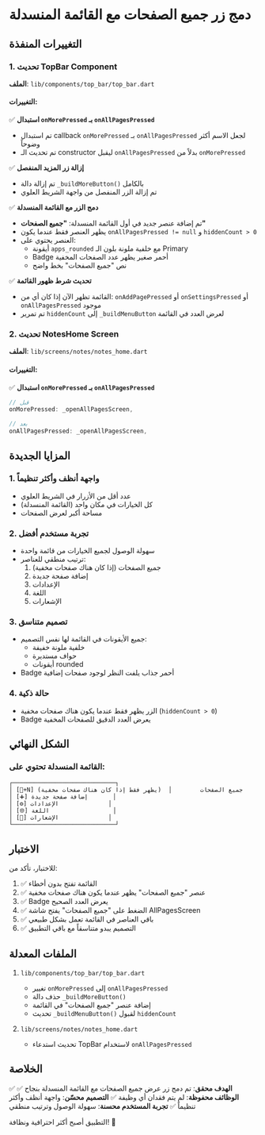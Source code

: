 # دمج زر جميع الصفحات مع القائمة المنسدلة

## التغييرات المنفذة

### 1. تحديث TopBar Component

**الملف**: `lib/components/top_bar/top_bar.dart`

#### التغييرات:

✅ **استبدال `onMorePressed` بـ `onAllPagesPressed`**
- تم استبدال callback `onMorePressed` بـ `onAllPagesPressed` لجعل الاسم أكثر وضوحاً
- تم تحديث الـ constructor ليقبل `onAllPagesPressed` بدلاً من `onMorePressed`

✅ **إزالة زر المزيد المنفصل**
- تم إزالة دالة `_buildMoreButton()` بالكامل
- تم إزالة الزر المنفصل من واجهة الشريط العلوي

✅ **دمج الزر مع القائمة المنسدلة**
- تم إضافة عنصر جديد في أول القائمة المنسدلة: **"جميع الصفحات"**
- يظهر العنصر فقط عندما يكون `onAllPagesPressed != null` و `hiddenCount > 0`
- العنصر يحتوي على:
  - أيقونة `apps_rounded` مع خلفية ملونة بلون الـ Primary
  - Badge أحمر صغير يظهر عدد الصفحات المخفية
  - نص "جميع الصفحات" بخط واضح

✅ **تحديث شرط ظهور القائمة**
- القائمة تظهر الآن إذا كان أي من: `onAddPagePressed` أو `onSettingsPressed` أو `onAllPagesPressed` موجود
- تم تمرير `hiddenCount` إلى `_buildMenuButton` لعرض العدد في القائمة

### 2. تحديث NotesHome Screen

**الملف**: `lib/screens/notes/notes_home.dart`

#### التغييرات:

✅ **استبدال `onMorePressed` بـ `onAllPagesPressed`**
```dart
// قبل
onMorePressed: _openAllPagesScreen,

// بعد
onAllPagesPressed: _openAllPagesScreen,
```

## المزايا الجديدة

### 1. واجهة أنظف وأكثر تنظيماً
- عدد أقل من الأزرار في الشريط العلوي
- كل الخيارات في مكان واحد (القائمة المنسدلة)
- مساحة أكبر لعرض الصفحات

### 2. تجربة مستخدم أفضل
- سهولة الوصول لجميع الخيارات من قائمة واحدة
- ترتيب منطقي للعناصر:
  1. جميع الصفحات (إذا كان هناك صفحات مخفية)
  2. إضافة صفحة جديدة
  3. الإعدادات
  4. اللغة
  5. الإشعارات

### 3. تصميم متناسق
- جميع الأيقونات في القائمة لها نفس التصميم:
  - خلفية ملونة خفيفة
  - حواف مستديرة
  - أيقونات rounded
- Badge أحمر جذاب يلفت النظر لوجود صفحات إضافية

### 4. حالة ذكية
- الزر يظهر فقط عندما يكون هناك صفحات مخفية (`hiddenCount > 0`)
- Badge يعرض العدد الدقيق للصفحات المخفية

## الشكل النهائي

### القائمة المنسدلة تحتوي على:

```
┌─────────────────────────────┐
│ [📱+N] جميع الصفحات        │  (يظهر فقط إذا كان هناك صفحات مخفية)
│ [➕] إضافة صفحة جديدة       │
│ [⚙️] الإعدادات              │
│ [🌐] اللغة                  │
│ [🔔] الإشعارات              │
└─────────────────────────────┘
```

## الاختبار

للاختبار، تأكد من:
1. ✅ القائمة تفتح بدون أخطاء
2. ✅ عنصر "جميع الصفحات" يظهر عندما يكون هناك صفحات مخفية
3. ✅ Badge يعرض العدد الصحيح
4. ✅ الضغط على "جميع الصفحات" يفتح شاشة AllPagesScreen
5. ✅ باقي العناصر في القائمة تعمل بشكل طبيعي
6. ✅ التصميم يبدو متناسقاً مع باقي التطبيق

## الملفات المعدلة

1. `lib/components/top_bar/top_bar.dart`
   - تغيير `onMorePressed` إلى `onAllPagesPressed`
   - حذف دالة `_buildMoreButton()`
   - إضافة عنصر "جميع الصفحات" في القائمة
   - تحديث `_buildMenuButton()` لقبول `hiddenCount`

2. `lib/screens/notes/notes_home.dart`
   - تحديث استدعاء TopBar لاستخدام `onAllPagesPressed`

## الخلاصة

✅ **الهدف محقق**: تم دمج زر عرض جميع الصفحات مع القائمة المنسدلة بنجاح
✅ **الوظائف محفوظة**: لم يتم فقدان أي وظيفة
✅ **التصميم محسّن**: واجهة أنظف وأكثر تنظيماً
✅ **تجربة المستخدم محسنة**: سهولة الوصول وترتيب منطقي

التطبيق أصبح أكثر احترافية ونظافة! 🎉
